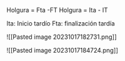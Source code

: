 Holgura = Fta -FT
Holgura = Ita - IT

Ita: Inicio tardío
Fta: finalización tardía

![[Pasted image 20231017182731.png]]

![[Pasted image 20231017184724.png]]

